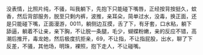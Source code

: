 没表情，比照片纯，不骚，叫我躺下，先抱下只能碰下嘴唇，正经按背按挺久，蚊香，然后背部服务，脱至只剩内裤，波推，亲耳朵，简单过水，没毒，换正面，还是只能碰下嘴，正面漫游，0011，躺侧边互摸，舌了下，有牙套，口水粘，躺下舔逼，躺着不让亲，亲下胸，不让脱一条腿，毛少，蝴蝶粉嫩，亲的反应不错，高潮后推开，毒龙她，然后极度抗拒亲，69，不让指，不让指屁股，出水，聊了下反差，不骚，其他场，明珠，裸照，抱下走人，不让碰嘴。